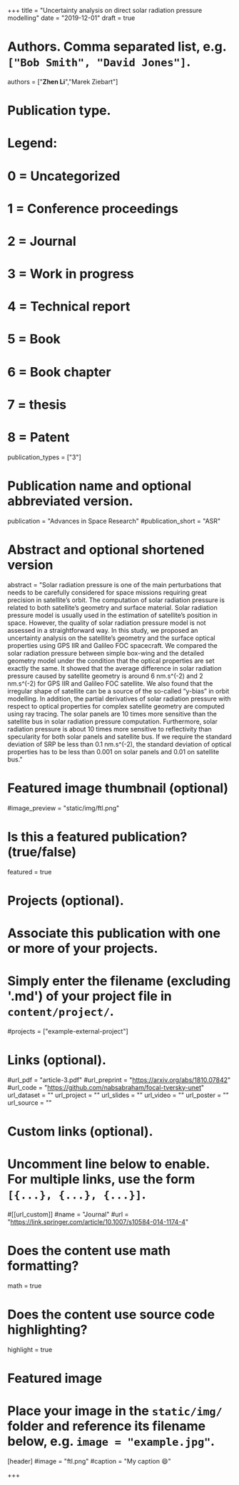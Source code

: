 +++
title = "Uncertainty analysis on direct solar radiation pressure modelling"
date = "2019-12-01"
draft = true
# Authors. Comma separated list, e.g. `["Bob Smith", "David Jones"]`.

authors = ["**Zhen Li**","Marek Ziebart"]

# Publication type.
# Legend:
# 0 = Uncategorized
# 1 = Conference proceedings
# 2 = Journal
# 3 = Work in progress
# 4 = Technical report
# 5 = Book
# 6 = Book chapter
# 7 = thesis
# 8 = Patent
publication_types = ["3"]

# Publication name and optional abbreviated version.
publication = "Advances in Space Research"
#publication_short = "ASR"

# Abstract and optional shortened version
abstract = "Solar radiation pressure is one of the main perturbations that needs to be carefully considered for space missions requiring great precision in satellite’s orbit. The computation of solar radiation pressure is related to both satellite’s geometry and surface material. Solar radiation pressure model is usually used in the estimation of satellite’s position in space. However, the quality of solar radiation pressure model is not assessed in a straightforward way. In this study, we proposed an uncertainty analysis on the satellite’s geometry and the surface optical properties using GPS IIR and Galileo FOC spacecraft. We compared the solar radiation pressure between simple box-wing and the detailed geometry model under the condition that the optical properties are set exactly the same. It showed that the average difference in solar radiation pressure caused by satellite geometry is around 6 nm.s^(-2) and 2 nm.s^(-2) for GPS IIR and Galileo FOC satellite. We also found that the irregular shape of satellite can be a source of the so-called “y-bias” in orbit modelling. In addition, the partial derivatives of solar radiation pressure with respect to optical properties for complex satellite geometry are computed using ray tracing. The solar panels are 10 times more sensitive than the satellite bus in solar radiation pressure computation. Furthermore, solar radiation pressure is about 10 times more sensitive to reflectivity than specularity for both solar panels and satellite bus. If we require the standard deviation of SRP be less than 0.1 nm.s^(-2), the standard deviation of optical properties has to be less than 0.001 on solar panels and 0.01 on satellite bus."

# Featured image thumbnail (optional)
#image_preview = "static/img/ftl.png"

# Is this a featured publication? (true/false)
featured = true

# Projects (optional).
#   Associate this publication with one or more of your projects.
#   Simply enter the filename (excluding '.md') of your project file in `content/project/`.
#projects = ["example-external-project"]

# Links (optional).
#url_pdf = "article-3.pdf"
#url_preprint = "https://arxiv.org/abs/1810.07842"
#url_code = "https://github.com/nabsabraham/focal-tversky-unet"
url_dataset = ""
url_project = ""
url_slides = ""
url_video = ""
url_poster = ""
url_source = ""

# Custom links (optional).
#   Uncomment line below to enable. For multiple links, use the form `[{...}, {...}, {...}]`.
#[[url_custom]]
#name = "Journal"
#url = "https://link.springer.com/article/10.1007/s10584-014-1174-4"

# Does the content use math formatting?
math = true

# Does the content use source code highlighting?
highlight = true
  
# Featured image
# Place your image in the `static/img/` folder and reference its filename below, e.g. `image = "example.jpg"`.
[header]
#image = "ftl.png"
#caption = "My caption :smile:"

+++
